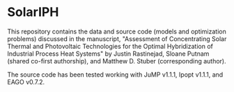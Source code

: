 # SolarIPH
This repository contains the data and source code (models and optimization problems) discussed in the manuscript, "Assessment of Concentrating Solar Thermal 
and Photovoltaic Technologies for the Optimal Hybridization of Industrial Process Heat Systems" by Justin Rastinejad, Sloane Putnam (shared co-first authorship), and Matthew D. Stuber (corresponding author).

The source code has been tested working with JuMP v1.1.1, Ipopt v1.1.1, and EAGO v0.7.2.

